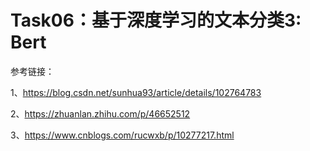 # **Task06**：基于深度学习的文本分类3: Bert

参考链接：

1、https://blog.csdn.net/sunhua93/article/details/102764783

2、https://zhuanlan.zhihu.com/p/46652512

3、https://www.cnblogs.com/rucwxb/p/10277217.html
